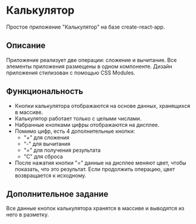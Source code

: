 # Калькулятор

Простое приложение "Калькулятор" на базе create-react-app.

## Описание

Приложение реализует две операции: сложение и вычитание. 
Все элементы приложения размещены в одном компоненте. 
Дизайн приложения стилизован с помощью CSS Modules.

## Функциональность

- Кнопки калькулятора отображаются на основе данных, хранящихся в массиве.
- Калькулятор работает только с целыми числами.
- Набранные кнопками цифры отображаются на дисплее.
- Помимо цифр, есть 4 дополнительные кнопки:
  - "+" для сложения
  - "-" для вычитания
  - "=" для получения результата
  - "C" для сброса
- После нажатия кнопки "=" данные на дисплее меняют цвет, чтобы показать, что это результат. Если продолжить операцию, цвет возвращается к исходному.

## Дополнительное задание

Все данные кнопок калькулятора хранятся в массиве и выводятся из него в разметку.
